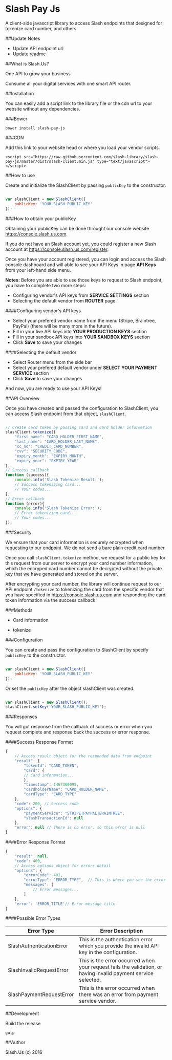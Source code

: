 # Slash Pay Js
A client-side javascript library to access Slash endpoints that designed for tokenize card number, and others.

##Update Notes

- Update API endpoint url
- Update readme

##What is Slash.Us?

One API to grow your business

Consume all your digital services with one smart API router.

##Installation

You can easily add a script link to the library file or the cdn url to your website without any dependencies. 

###Bower

`bower install slash-pay-js`

###CDN

Add this link to your website head or where you load your vendor scripts.

`<script src="https://raw.githubusercontent.com/slash-library/slash-pay-js/master/dist/slash-client.min.js" type="text/javascript"></script>`

##How to use

Create and initialize the SlashClient by passing `publicKey` to the constructor.

```javascript

var slashClient = new SlashClient({
	publicKey: 'YOUR_SLASH_PUBLIC_KEY'
});

```

###How to obtain your publicKey

Obtaining your publicKey can be done throught our console website <https://console.slash.us.com>.

If you do not have an Slash account yet, you could register a new Slash account at <https://console.slash.us.com/register>.

Once you have your account registered, you can login and access the Slash console dashboard and will able to see your API Keys in page **API Keys** from your left-hand side menu.

**Notes:** Before you are able to use those keys to request to Slash endpoint, you have to complete two more steps:
- Configuring vendor's API keys from **SERVICE SETTINGS** section
- Selecting the default vendor from **ROUTER** page.

####Configuring vendor's API keys

- Select your prefered vendor name from the menu (Stripe, Braintree, PayPal) (there will be many more in the future).
- Fill in your live API keys into **YOUR PRODUCTION KEYS** section
- Fill in your sandbox API keys into **YOUR SANDBOX KEYS** section
- Click **Save** to save your changes

####Selecting the default vendor

- Select Router menu from the side bar
- Select your prefered default vendor under **SELECT YOUR PAYMENT SERVICE** section
- Click **Save** to save your changes

And now, you are ready to use your API Keys!

##API Overview

Once you have created and passed the configuration to SlashClient, you can access Slash endpoint from that object, `slashClient`.

```javascript

// Create card token by passing card and card holder information
slashClient.tokenize({
  	"first_name": "CARD_HOLDER_FIRST_NAME", 
	"last_name": "CARD_HOLDER_LAST_NAME", 
	"cc_no": "CREDIT_CARD_NUMBER", 
	"cvv": "SECURITY_CODE", 
	"expiry_month": "EXPIRY_MONTH", 
	"expiry_year": "EXPIRY_YEAR"
}, 
// Success callback
function (success){
	console.info('Slash Tokenize Result:');
	// Success tokenizing card...
	// Your codes...
}, 
// Error callback
function (error){
	console.info('Slash Tokenize Error:');
	// Error tokenizing card...
	// Your codes...
});

```

###Security

We ensure that your card information is securely encrypted when requesting to our endpoint. We do not send a bare plain credit card number.

Once you call `slashClient.tokenize` method, we request for a public key for this request from our server to encrypt your card number information, which the encryped card number cannot be decrypted without the private key that we have generated and stored on the server.

After encrypting your card number, the library will continue request to our API endpoint `/tokenize` to tokenizing the card from the specific vendor that you have specified in <https://console.slash.us.com> and responding the card token information via the success callback.

###Methods

* Card information
 - tokenize

###Configuration

You can create and pass the configuration to SlashClient by specify `publicKey` to the constructor.

```javascript

var slashClient = new SlashClient({
	publicKey: 'YOUR_SLASH_PUBLIC_KEY'
});

```

Or set the `publicKey` after the object slashClient was created.

```javascript

var slashClient = new SlashClient();
slashClient.setKey('YOUR_SLASH_PUBLIC_KEY');

```

###Responses

You will got response from the callback of success or error when you request complete and response back the success or error response.

####Success Response Format

```javascript
{
    // Access result object for the responded data from endpoint
    "result": {
        "tokenId": "CARD_TOKEN",
        "card": {
		// Card information...   
        },
        "timestamp": 1467360095,
        "cardholderName": "CARD_HOLDER_NAME",
        "cardType": "CARD_TYPE"
    },
    "code": 200, // Success code
    "options": {
        "paymentService": "STRIPE|PAYPAL|BRAINTREE",
        "slashTransactionId": null
    },
    "error": null // There is no error, so this error is null
}

```

####Error Response Format

```javascript
{
    "result": null,
    "code": 400,
    // Access options object for errors detail
    "options": {
        "errorCode": 401,
        "errorType": "ERROR_TYPE",  // This is where you see the error type from slash
        "messages": [
            // Error messages...
        ]
    },
    "error": 'ERROR_TITLE'// Error message title
}
```

####Possible Error Types

Error Type  | Error Description
------------- | -------------
SlashAuthenticationError  | This is the authentication error which you provide the invalid API key in the configuration.
SlashInvalidRequestError  | This is the error occurred when your request fails the validation, or having invalid payment service selected.
SlashPaymentRequestError |  This is the error occurred when there was an error from payment service vendor.

##Development

Build the release

`gulp`

##Author

Slash.Us (c) 2016
